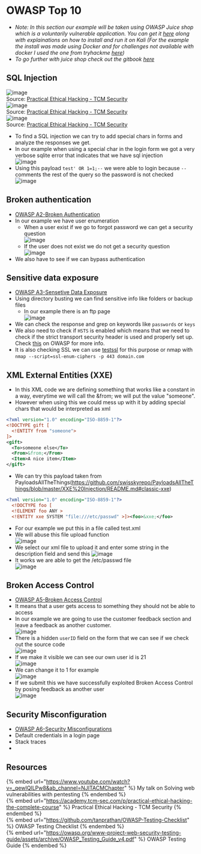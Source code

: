 # OWASP Top 10

- *Note: In this section our example will be taken using OWASP Juice shop which is a voluntarily vulnerable application. You can get it [here](https://github.com/juice-shop/juice-shop) along with explainations on how to install and run it on Kali (For the example the install was made using Docker and for challenges not available with docker I used the one from tryhackme [here](https://tryhackme.com/room/owaspjuiceshop))*
- *To go further with juice shop check out the gitbook [here](https://pwning.owasp-juice.shop/)*

## SQL Injection

![image](https://user-images.githubusercontent.com/96747355/176010538-421a6609-1607-4384-882e-bf5123bf3e15.png)  
Source: [Practical Ethical Hacking - TCM Security](https://academy.tcm-sec.com/p/practical-ethical-hacking-the-complete-course)  
![image](https://user-images.githubusercontent.com/96747355/176010787-f5efdc68-2296-43c4-af13-c95f3045f525.png)  
Source: [Practical Ethical Hacking - TCM Security](https://academy.tcm-sec.com/p/practical-ethical-hacking-the-complete-course)  
![image](https://user-images.githubusercontent.com/96747355/176010981-f0e51914-b9bc-4c71-8b92-9bb9fe84dd8a.png)  
Source: [Practical Ethical Hacking - TCM Security](https://academy.tcm-sec.com/p/practical-ethical-hacking-the-complete-course)  
- To find a SQL injection we can try to add special chars in forms and analyze the responses we get.
- In our example when using a special char in the login form we got a very verbose sqlite error that indicates that we have sql injection  
![image](https://user-images.githubusercontent.com/96747355/176012290-db39f368-c207-462c-8dcc-94e7568f2a74.png)  
- Using this payload `test' OR 1=1;--` we were able to login because `--` comments the rest of the query so the password is not checked  
![image](https://user-images.githubusercontent.com/96747355/176012616-af412d41-faf8-4355-a46c-c4594ba8089e.png)  

## Broken authentication

- [OWASP A2-Broken Authentication](https://www.owasp.org/index.php/Top_10-2017_A2-Broken_Authentication)
- In our example we have user enumeration
  - When a user exist if we go to forgot password we can get a security question  
  ![image](https://user-images.githubusercontent.com/96747355/176014637-643d1df8-a8e5-4ca2-8fee-ad7fc7054a35.png)
  - If the user does not exist we do not get a security question  
  ![image](https://user-images.githubusercontent.com/96747355/176014820-65e008a7-56d9-400f-ade9-2d1fa75ccd6e.png)
- We also have to see if we can bypass authentication

## Sensitive data exposure

- [OWASP A3-Sensetive Data Exposure](https://www.owasp.org/index.php/Top_10-2017_A3-Sensitive_Data_Exposure)
- Using directory busting we can find sensitive info like folders or backup files
  - In our example there is an ftp page  
  ![image](https://user-images.githubusercontent.com/96747355/176016346-5f3989ee-f4a3-4071-8355-fdb534b843dc.png)  
- We can check the response and grep on keywords like `passwords` or `keys`
- We also need to check if `HSTS` is enabled which means that we need to check if the strict transport security header is used and properly set up. Check [this](https://cheatsheetseries.owasp.org/cheatsheets/HTTP_Strict_Transport_Security_Cheat_Sheet.html) on OWASP for more info.
- It is also checking SSL we can use [testssl](https://github.com/drwetter/testssl.sh) for this purpose or nmap with `nmap --script=ssl-enum-ciphers -p 443 domain.com`

## XML External Entities (XXE)

- In this XML code we are defining something that works like a constant in a way, everytime we will call the &from; we will put the value "someone".
- However when using this we could mess up with it by adding special chars that would be interpreted as xml
```xml
<?xml version="1.0" encoding="ISO-8859-1"?>
<!DOCTYPE gift [
  <!ENTITY from "someone">
]>
<gift>
  <To>someone else</To>
  <From>&from;</From>
  <Item>A nice item</Item>
</gift>
```
- We can try this payload taken from PayloadsAllTheThings(https://github.com/swisskyrepo/PayloadsAllTheThings/blob/master/XXE%20Injection/README.md#classic-xxe)
```xml
<?xml version="1.0" encoding="ISO-8859-1"?>
  <!DOCTYPE foo [  
  <!ELEMENT foo ANY >
  <!ENTITY xxe SYSTEM "file:///etc/passwd" >]><foo>&xxe;</foo>
```
- For our example we put this in a file called test.xml
- We will abuse this file upload function  
  ![image](https://user-images.githubusercontent.com/96747355/176021996-7c6f4800-7808-4d64-bb0f-3a77bb130ace.png)  
- We select our xml file to upload it and enter some string in the description field and send this
![image](https://user-images.githubusercontent.com/96747355/176022435-0d9bbbee-9213-458f-80f2-eaad66959593.png)  
- It works we are able to get the /etc/passwd file  
![image](https://user-images.githubusercontent.com/96747355/176022664-f0efe050-90a0-4f2a-af53-ff76fd326ea9.png)  

## Broken Access Control

- [OWASP A5-Broken Access Control](https://www.owasp.org/index.php/Top_10-2017_A5-Broken_Access_Control)
- It means that a user gets access to something they should not be able to access
- In our example we are going to use the customer feedback section and leave a feedback as another customer.  
![image](https://user-images.githubusercontent.com/96747355/176023546-cb4396e4-b743-412d-96f0-826138aabb4a.png)  
- There is a hidden `userID` field on the form that we can see if we check out the source code  
![image](https://user-images.githubusercontent.com/96747355/176024183-dfa9068b-2726-4172-8526-bf092dddc635.png)  
- If we make it visible we can see our own user id is 21  
![image](https://user-images.githubusercontent.com/96747355/176024421-47718465-3dbb-4c7d-9ccd-7ef93a8e6a1b.png)  
- We can change it to 1 for example  
![image](https://user-images.githubusercontent.com/96747355/176024629-2da90820-e14f-4ef4-826f-8d3939c1617d.png)  
- If we submit this we have successfully exploited Broken Access Control by posing feedback as another user  
![image](https://user-images.githubusercontent.com/96747355/176024824-fa21c18a-5aae-4fce-b83d-098612ef9419.png)  

## Security Misconfiguration

- [OWASP A6-Security Misconfigurations](https://www.owasp.org/index.php/Top_10-2017_A6-Security_Misconfiguration)
- Default credentials in a login page
- Stack traces
- 

## Resources

{% embed url="https://www.youtube.com/watch?v=_qewIQILPw8&ab_channel=NJITACMChapter" %} My talk on Solving web vulnerabilities with pentesting {% endembed %}  
{% embed url="https://academy.tcm-sec.com/p/practical-ethical-hacking-the-complete-course" %} Practical Ethical Hacking - TCM Security {% endembed %}  
{% embed url="https://github.com/tanprathan/OWASP-Testing-Checklist" %} OWASP Testing Checklist {% endembed %}  
{% embed url="https://owasp.org/www-project-web-security-testing-guide/assets/archive/OWASP_Testing_Guide_v4.pdf" %} OWASP Testing Guide {% endembed %}  
